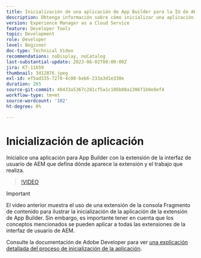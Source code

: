 ```yaml
---
title: Inicialización de una aplicación de App Builder para la IU de AEM
description: Obtenga información sobre cómo inicializar una aplicación de App Builder de extensión de interfaz de usuario de AEM que define dónde aparece la extensión y el trabajo que realiza.
version: Experience Manager as a Cloud Service
feature: Developer Tools
topic: Development
role: Developer
level: Beginner
doc-type: Technical Video
recommendations: noDisplay, noCatalog
last-substantial-update: 2023-06-02T00:00:00Z
jira: KT-11659
thumbnail: 3412876.jpeg
exl-id: ef5ad335-7278-4c00-beb6-233a3d1e330e
duration: 265
source-git-commit: 48433a5367c281cf5a1c106b08a1306f1b0e8ef4
workflow-type: tm+mt
source-wordcount: '102'
ht-degree: 0%

---
```


# Inicialización de aplicación

Inicialice una aplicación para App Builder con la extensión de la interfaz de usuario de AEM que defina dónde aparece la extensión y el trabajo que realiza.

>[!VIDEO](https://video.tv.adobe.com/v/3447079?quality=12&learn=on&captions=spa)

>[!IMPORTANT]
>
> El vídeo anterior muestra el uso de una extensión de la consola Fragmento de contenido para ilustrar la inicialización de la aplicación de la extensión de App Builder. Sin embargo, es importante tener en cuenta que los conceptos mencionados se pueden aplicar a todas las extensiones de la interfaz de usuario de AEM.

Consulte la documentación de Adobe Developer para ver [una explicación detallada del proceso de inicialización de la aplicación](https://developer.adobe.com/uix/docs/services/aem-cf-console-admin/code-generation/#launch-code-generation-during-project-initialization).
